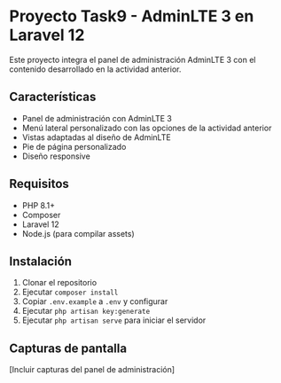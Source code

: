# Proyecto Task9 - AdminLTE 3 en Laravel 12

Este proyecto integra el panel de administración AdminLTE 3 con el contenido desarrollado en la actividad anterior.

## Características

- Panel de administración con AdminLTE 3
- Menú lateral personalizado con las opciones de la actividad anterior
- Vistas adaptadas al diseño de AdminLTE
- Pie de página personalizado
- Diseño responsive

## Requisitos

- PHP 8.1+
- Composer
- Laravel 12
- Node.js (para compilar assets)

## Instalación

1. Clonar el repositorio
2. Ejecutar `composer install`
3. Copiar `.env.example` a `.env` y configurar
4. Ejecutar `php artisan key:generate`
5. Ejecutar `php artisan serve` para iniciar el servidor

## Capturas de pantalla

[Incluir capturas del panel de administración]
